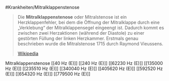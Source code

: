 #Krankheiten/Mitralklappenstenose

> Die **Mitralklappenstenose** oder Mitralstenose ist ein Herzklappenfehler, bei dem die Öffnung der Mitralklappe durch eine „Verklebung“ der Mitralklappensegel eingeengt ist. Dadurch kommt es zwischen zwei Herzaktionen (während der Diastole) zu einer gestörten Füllung der linken Herzkammer. Erstmals genau beschrieben wurde die Mitralstenose 1715 durch Raymond Vieussens.
>
> [Wikipedia](https://de.wikipedia.org/wiki/Mitralklappenstenose)

Mitralklappenstenose
[[40 Hz (E)]]
[[240 Hz (E)]]
[[62230 Hz (E)]]
[[135000 Hz (E)]]
[[235510 Hz (E)]]
[[340040 Hz (E)]]
[[405620 Hz (E)]]
[[592520 Hz (E)]]
[[654320 Hz (E)]]
[[779500 Hz (E)]]